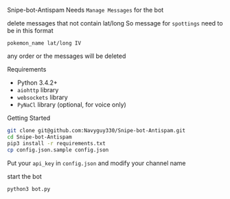 Snipe-bot-Antispam
Needs `Manage Messages` for the bot

delete messages that not contain lat/long
So message for `spottings` need to be in this format
```
pokemon_name lat/long IV 
```
any order or the messages will be deleted


Requirements

- Python 3.4.2+
- `aiohttp` library
- `websockets` library
- `PyNaCl` library (optional, for voice only)


Getting Started
```bash
git clone git@github.com:Navyguy330/Snipe-bot-Antispam.git
cd Snipe-bot-Antispam
pip3 install -r requirements.txt
cp config.json.sample config.json
```
Put your `api_key` in `config.json` and modify your channel name

start the bot
```bash
python3 bot.py
```
